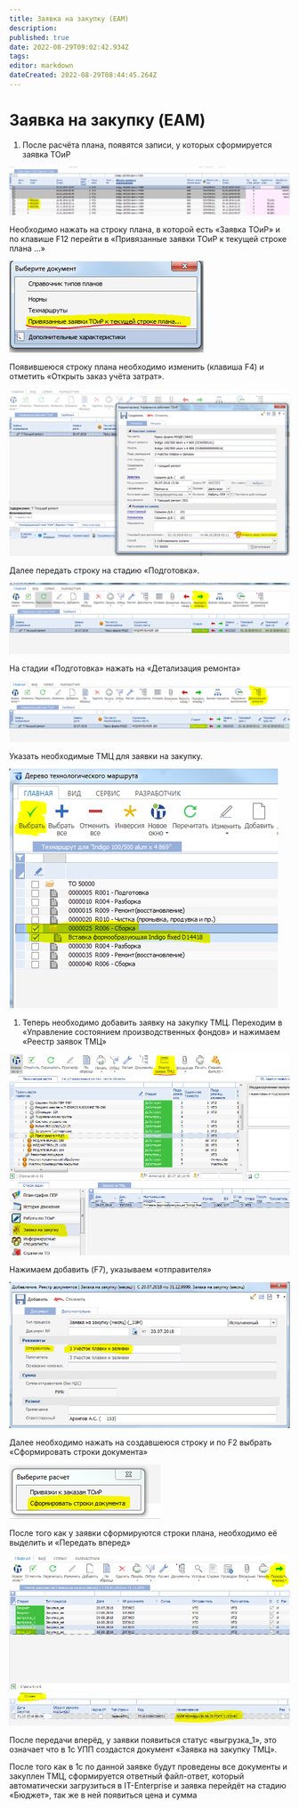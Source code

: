 ```yaml
---
title: Заявка на закупку (EAM)
description: 
published: true
date: 2022-08-29T09:02:42.934Z
tags: 
editor: markdown
dateCreated: 2022-08-29T08:44:45.264Z
---
```


# Заявка на закупку (EAM)

1. После расчёта плана, появятся записи, у которых сформируется заявка ТОиР

![](<../../assets/33 (4).png>)

Необходимо нажать на строку плана, в которой есть «Заявка ТОиР» и по клавише F12 перейти в «Привязанные заявки ТОиР к текущей строке плана …»

![](<../../assets/34 (2).png>)

Появившеюся строку плана необходимо изменить (клавиша F4) и отметить «Открыть заказ учёта затрат».

![](<../../assets/35 (1).png>)

Далее передать строку на стадию «Подготовка».

![](<../../assets/36 (3).png>)

На стадии «Подготовка» нажать на «Детализация ремонта»

![](<../../assets/37 (2).png>)

Указать необходимые ТМЦ для заявки на закупку.

![](<../../assets/38 (2).png>)

1. Теперь необходимо добавить заявку на закупку ТМЦ. Переходим в «Управление состоянием производственных фондов» и нажимаем «Реестр заявок ТМЦ»

![](<../../assets/39 (2).png>)

Нажимаем добавить (F7), указываем «отправителя»

![](<../../assets/40 (2).png>)

Далее необходимо нажать на создавшеюся строку и по F2 выбрать «Сформировать строки документа»

![](<../../assets/41 (2).png>)

После того как у заявки сформируются строки плана, необходимо её выделить и «Передать вперед»

![](<../../assets/42 (2).png>)

После передачи вперёд, у заявки появиться статус «выгрузка\_1», это означает что в 1с УПП создастся документ «Заявка на закупку ТМЦ».

После того как в 1с по данной заявке будут проведены все документы и закуплен ТМЦ, сформируется ответный файл-ответ, который автоматически загрузиться в IT-Enterprise и заявка перейдёт на стадию «Бюджет», так же в ней появиться цена и сумма

